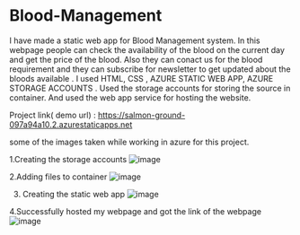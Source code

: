 # Blood-Management
I have made a static web app for Blood Management system. In this webpage people can check the availability of the blood on the current day and get the price of the blood. Also they can conact us for the blood requirement and they can subscribe for newsletter to get updated about the bloods available .
I used HTML, CSS , AZURE STATIC WEB APP, AZURE STORAGE ACCOUNTS . 
Used the storage accounts for storing the source in container.
And used the web app service for hosting the website.

Project link( demo url) : https://salmon-ground-097a94a10.2.azurestaticapps.net

some of the images taken while working in azure for this project.

1.Creating the storage accounts
![image](https://user-images.githubusercontent.com/113085481/201981101-b9303eaa-b5cb-4461-b830-a148094417cc.png)


2.Adding files to container
![image](https://user-images.githubusercontent.com/113085481/201981421-d5208281-5f8f-4c77-b9d4-9f03f6daa663.png)


3. Creating the static web app
![image](https://user-images.githubusercontent.com/113085481/201981791-90a39b7b-9955-4f81-bf53-c44f539e88f4.png)


4.Successfully hosted my webpage and got the link of the webpage
![image](https://user-images.githubusercontent.com/113085481/201982117-02030ea0-5904-45a6-9a5b-949ec6dd6741.png)
